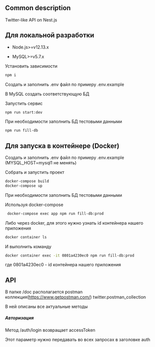 
## Common description

Twitter-like API on Nest.js


## Для локальной разработки

- Node.js>=v12.13.x

- MySQL>=v5.7.x

 Установить зависимости
```bash
npm i
``` 
 Создать и заполнить .env файл по примеру .env.example 
 
 В MySQL создать соответствующую БД
    
 Запустить сервис
```bash
npm run start:dev
``` 
 При необходимости заполнить БД тестовыми данными
```bash
npm run fill-db
``` 

## Для запуска в контейнере (Docker)
Создать и заполнить .env файл по примеру .env.example
 (MYSQL_HOST=mysql1 не менять)

 Собрать и запустить проект
```bash
docker-compose build
docker-compose up
``` 
При необходимости заполнить БД тестовыми данными

Используя docker-compose
```bash
 docker-compose exec app npm run fill-db:prod
``` 

Либо через docker, для этого нужно узнать id контейнера нашего приложения
```bash
docker container ls
``` 
И выполнить команду
```bash
docker container exec -it 0801a4230ec0 npm run fill-db:prod
``` 
где 0801a4230ec0 - id контейнера нашего приложения

## API

В папке /doc располагается postman коллекция(https://www.getpostman.com/) twitter.postman_collection

В ней описаны все актуальные методы 

##### Авторизация
Метод /auth/login возвращает accessToken

Этот параметр нужно передавать во всех запросах в заголовке auth


